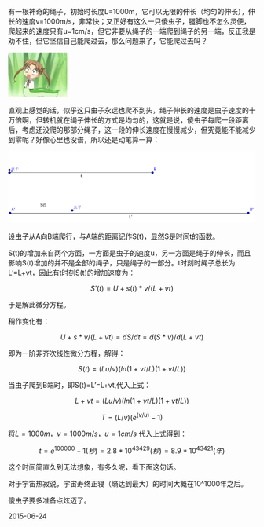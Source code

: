 
有一根神奇的绳子，初始时长度L=1000m，它可以无限的伸长（均匀的伸长），伸长的速度v=1000m/s，非常快；又正好有这么一只傻虫子，腿脚也不怎么灵便，爬起来的速度只有u=1cm/s，但它非要从绳子的一端爬到绳子的另一端，反正我是劝不住，但它坚信自己能爬过去，那么问题来了，它能爬过去吗？

![](assets/虫子爬绳/495980cc85b5cff2d1437.gif)

直观上感觉的话，似乎这只虫子永远也爬不到头，绳子伸长的速度是虫子速度的十万倍啊，但转机就在绳子伸长的方式是均匀的，这就是说，傻虫子每爬一段距离后，考虑还没爬的那部分绳子，这一段的伸长速度在慢慢减少，但究竟能不能减少到零呢？好像心里也没谱，所以还是动笔算一算：

![](assets/虫子爬绳/20150611.png)

设虫子从A向B端爬行，与A端的距离记作S(t)，显然S是时间t的函数。

S(t)的增加来自两个方面，一方面是虫子的速度u，另一方面是绳子的伸长，而且影响S(t)增加的并不是全部的绳子，只是绳子的一部分。t时刻时绳子总长为L’=L+vt，因此有t时刻S(t)的增加速度为：

$$S’(t)=U+s(t)*v/(L+vt)$$

于是解此微分方程。

稍作变化有：

$$U+s*v/(L+vt)= dS/dt=d(S*v)/d(L+vt)$$

即为一阶非齐次线性微分方程，解得：

$$S(t)=(Lu/v)(ln(1+vt/L)(1+vt/L))$$

当虫子爬到B端时，即S(t)=L’=L+vt,代入上式：

$$L+vt=(Lu/v)(ln(1+vt/L)(1+vt/L))$$

$$T=(L/v)(e^(v/u)-1)$$

将$L=1000m$，$v=1000m/s$，$u=1cm/s$ 代入上式得到：

$$t=e^{100000}-1(秒)=2.8*10^{43429}(秒)=8.9*10^{43421}(年)$$

这个时间简直久到无法想象，有多久呢，看下面这句话。

对于宇宙热寂说，宇宙寿终正寝（熵达到最大）的时间大概在10^1000年之后。

傻虫子要多准备点炫迈了。

2015-06-24
